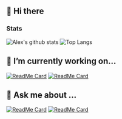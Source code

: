 ## 👋 Hi there 

<!--
**salemalex11/salemalex11** is a ✨ _special_ ✨ repository because its `README.md` (this file) appears on your GitHub profile.

Here are some ideas to get you started:

- 🔭  I’m currently working on...
- 🌱 I’m currently learning ...
- 👯 I’m looking to collaborate on ...
- 🤔 I’m looking for help with ...
- 💬 Ask me about ...
- 📫 How to reach me: ...
- 😄 Pronouns: ...
- ⚡ Fun fact: ...
-->

### Stats
![Alex's github stats](https://github-readme-stats.vercel.app/api?username=salemalex11&show_icons=true&count_private=true&include_all_commits=true&theme=dark)
![Top Langs](https://github-readme-stats.vercel.app/api/top-langs/?username=salemalex11&layout=compact&langs_count=10&theme=dark)

## 🔭 I’m currently working on...
[![ReadMe Card](https://github-readme-stats.vercel.app/api/pin/?username=salemalex11&repo=FullStackOpen&theme=dark)](https://github.com/salemalex11/FullStackOpen)
[![ReadMe Card](https://github-readme-stats.vercel.app/api/pin/?username=salemalex11&repo=DevOpsWithDocker&theme=dark)](https://github.com/salemalex11/DevOpsWithDocker)

## 💬 Ask me about ...
[![ReadMe Card](https://github-readme-stats.vercel.app/api/pin/?username=salemalex11&repo=social-connect&theme=dark)](https://github.com/salemalex11/social-connect)
[![ReadMe Card](https://github-readme-stats.vercel.app/api/pin/?username=salemalex11&repo=mentAlly&theme=dark)](https://github.com/salemalex11/mentAlly)
